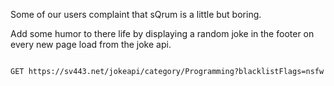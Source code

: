 Some of our users complaint that sQrum is a little but boring.

Add some humor to there life by displaying a random joke in the footer on every new page load from the joke api.

```

GET https://sv443.net/jokeapi/category/Programming?blacklistFlags=nsfw

```